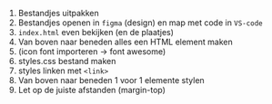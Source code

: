 1. Bestandjes uitpakken
2. Bestandjes openen in `figma` (design) en map met code in `VS-code`
3. `index.html` even bekijken (en de plaatjes)
4. Van boven naar beneden alles een HTML element maken
5. (icon font importeren -> font awesome)
6. styles.css bestand maken
7. styles linken met `<link>`
8. Van boven naar beneden 1 voor 1 elemente stylen
9. Let op de juiste afstanden (margin-top)
